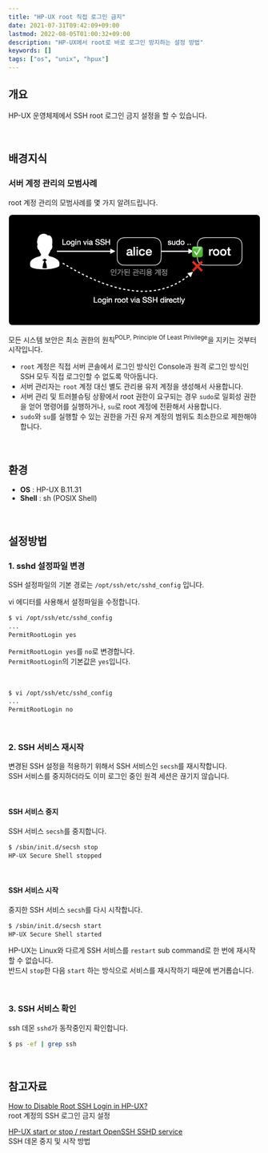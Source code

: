 ```yaml
---
title: "HP-UX root 직접 로그인 금지"
date: 2021-07-31T09:42:09+09:00
lastmod: 2022-08-05T01:00:32+09:00
description: "HP-UX에서 root로 바로 로그인 방지하는 설정 방법"
keywords: []
tags: ["os", "unix", "hpux"]
---
```


## 개요

HP-UX 운영체제에서 SSH root 로그인 금지 설정을 할 수 있습니다.

&nbsp;

## 배경지식

### 서버 계정 관리의 모범사례

root 계정 관리의 모범사례를 몇 가지 알려드립니다.

![로그인 동작방식 아키텍처](./1.png)

모든 시스템 보안은 최소 권한의 원칙<sup>POLP, Principle Of Least Privilege</sup>을 지키는 것부터 시작입니다.

- `root` 계정은 직접 서버 콘솔에서 로그인 방식인 Console과 원격 로그인 방식인 SSH 모두 직접 로그인할 수 없도록 막아둡니다.
- 서버 관리자는 `root` 계정 대신 별도 관리용 유저 계정을 생성해서 사용합니다.
- 서버 관리 및 트러블슈팅 상황에서 root 권한이 요구되는 경우 `sudo`로 일회성 권한을 얻어 명령어를 실행하거나, `su`로 root 계정에 전환해서 사용합니다.
- `sudo`와 `su`를 실행할 수 있는 권한을 가진 유저 계정의 범위도 최소한으로 제한해야 합니다.

&nbsp;

## 환경

- **OS** : HP-UX B.11.31
- **Shell** : sh (POSIX Shell)

&nbsp;

## 설정방법

### 1. sshd 설정파일 변경

SSH 설정파일의 기본 경로는 `/opt/ssh/etc/sshd_config` 입니다.

vi 에디터를 사용해서 설정파일을 수정합니다.

```bash
$ vi /opt/ssh/etc/sshd_config
...
PermitRootLogin yes
```

`PermitRootLogin yes`를 `no`로 변경합니다.  
`PermitRootLogin`의 기본값은 `yes`입니다.

&nbsp;

```bash
$ vi /opt/ssh/etc/sshd_config
...
PermitRootLogin no
```

&nbsp;

### 2. SSH 서비스 재시작

변경된 SSH 설정을 적용하기 위해서 SSH 서비스인 `secsh`를 재시작합니다.  
SSH 서비스를 중지하더라도 이미 로그인 중인 원격 세션은 끊기지 않습니다.

&nbsp;

#### SSH 서비스 중지

SSH 서비스 `secsh`를 중지합니다.

```bash
$ /sbin/init.d/secsh stop
HP-UX Secure Shell stopped
```

&nbsp;

#### SSH 서비스 시작

중지한 SSH 서비스 `secsh`를 다시 시작합니다.

```bash
$ /sbin/init.d/secsh start
HP-UX Secure Shell started
```

HP-UX는 Linux와 다르게 SSH 서비스를 `restart` sub command로 한 번에 재시작할 수 없습니다.  
반드시 `stop`한 다음 `start` 하는 방식으로 서비스를 재시작하기 때문에 번거롭습니다.


&nbsp;

### 3. SSH 서비스 확인

ssh 데몬 `sshd`가 동작중인지 확인합니다.

```bash
$ ps -ef | grep ssh
```

&nbsp;

## 참고자료

[How to Disable Root SSH Login in HP-UX?](https://www.dbappweb.com/2017/07/20/disable-root-shh-login-hp-ux/)  
root 계정의 SSH 로그인 금지 설정

[HP-UX start or stop / restart OpenSSH SSHD service](cyberciti.biz/faq/howto-hpux-sshd-service-startup-shutdown/)  
SSH 데몬 중지 및 시작 방법

